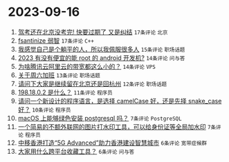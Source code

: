 # 2023-09-16

1. [驾考还在北京没考完! 快要过期了 又是纠结](https://www.v2ex.com/t/974351) `17条评论` `北京`
1. [fsantinize 弱智](https://www.v2ex.com/t/974343) `17条评论` `C++`
1. [我感觉自己是个躺平的人，所以我佩服很多人](https://www.v2ex.com/t/974340) `15条评论` `职场话题`
1. [2023 有没有便宜的能 root 的 android 开发机?](https://www.v2ex.com/t/974333) `14条评论` `问与答`
1. [为啥腾讯云阿里云的带宽都这么小的？](https://www.v2ex.com/t/974332) `14条评论` `VPS`
1. [关于周六加班](https://www.v2ex.com/t/974345) `13条评论` `职场话题`
1. [请问下大家是继续留在北京还是回杭州](https://www.v2ex.com/t/974342) `12条评论` `职场话题`
1. [198.18.0.2 是什么？](https://www.v2ex.com/t/974350) `11条评论` `程序员`
1. [请问一个新设计的程序语言，是选择 camelCase 好，还是先择 snake_case 好？](https://www.v2ex.com/t/974361) `10条评论` `程序员`
1. [macOS 上能够绿色安装 postgresql 吗？](https://www.v2ex.com/t/974349) `7条评论` `PostgreSQL`
1. [一个简易的不额外联网的图片打水印工具，可以给身份证等全局加水印](https://www.v2ex.com/t/974327) `7条评论` `程序员`
1. [中移香港打造“5G Advanced”助力香港建设智慧城市](https://www.v2ex.com/t/974325) `6条评论` `宽带症候群`
1. [大家用什么跨平台收藏工具？](https://www.v2ex.com/t/974320) `6条评论` `问与答`
